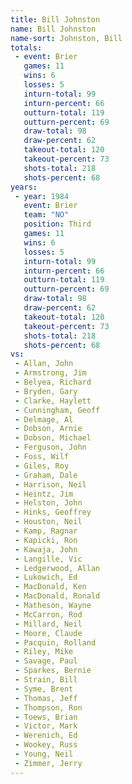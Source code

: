 ```yaml
---
title: Bill Johnston
name: Bill Johnston
name-sort: Johnston, Bill
totals:
 - event: Brier
   games: 11
   wins: 6
   losses: 5
   inturn-total: 99
   inturn-percent: 66
   outturn-total: 119
   outturn-percent: 69
   draw-total: 98
   draw-percent: 62
   takeout-total: 120
   takeout-percent: 73
   shots-total: 218
   shots-percent: 68
years:
 - year: 1984
   event: Brier
   team: "NO"
   position: Third
   games: 11
   wins: 6
   losses: 5
   inturn-total: 99
   inturn-percent: 66
   outturn-total: 119
   outturn-percent: 69
   draw-total: 98
   draw-percent: 62
   takeout-total: 120
   takeout-percent: 73
   shots-total: 218
   shots-percent: 68
vs:
 - Allan, John
 - Armstrong, Jim
 - Belyea, Richard
 - Bryden, Gary
 - Clarke, Haylett
 - Cunningham, Geoff
 - Delmage, Al
 - Dobson, Arnie
 - Dobson, Michael
 - Ferguson, John
 - Foss, Wilf
 - Giles, Roy
 - Graham, Dale
 - Harrison, Neil
 - Heintz, Jim
 - Helston, John
 - Hinks, Geoffrey
 - Houston, Neil
 - Kamp, Ragnar
 - Kapicki, Ron
 - Kawaja, John
 - Langille, Vic
 - Ledgerwood, Allan
 - Lukowich, Ed
 - MacDonald, Ken
 - MacDonald, Ronald
 - Matheson, Wayne
 - McCarron, Rod
 - Millard, Neil
 - Moore, Claude
 - Pacquin, Rolland
 - Riley, Mike
 - Savage, Paul
 - Sparkes, Bernie
 - Strain, Bill
 - Syme, Brent
 - Thomas, Jeff
 - Thompson, Ron
 - Toews, Brian
 - Victor, Mark
 - Werenich, Ed
 - Wookey, Russ
 - Young, Neil
 - Zimmer, Jerry
---
```

